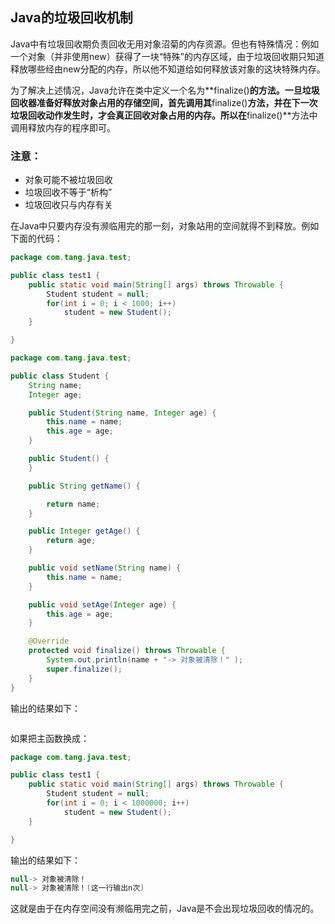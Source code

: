 ## Java的垃圾回收机制

Java中有垃圾回收期负责回收无用对象沼菊的内存资源。但也有特殊情况：例如一个对象（并非使用new）获得了一块“特殊”的内存区域，由于垃圾回收期只知道释放哪些经由new分配的内存，所以他不知道给如何释放该对象的这块特殊内存。

为了解决上述情况，Java允许在类中定义一个名为**finalize()**的方法。一旦垃圾回收器准备好释放对象占用的存储空间，首先调用其**finalize()**方法，并在下一次垃圾回收动作发生时，才会真正回收对象占用的内存。所以在**finalize()**方法中调用释放内存的程序即可。

### 注意：

- 对象可能不被垃圾回收
- 垃圾回收不等于“析构”
- 垃圾回收只与内存有关

在Java中只要内存没有濒临用完的那一刻，对象站用的空间就得不到释放。例如下面的代码：

```java
package com.tang.java.test;

public class test1 {
    public static void main(String[] args) throws Throwable {
        Student student = null;
        for(int i = 0; i < 1000; i++)
            student = new Student();
    }

}

```

```java
package com.tang.java.test;

public class Student {
    String name;
    Integer age;

    public Student(String name, Integer age) {
        this.name = name;
        this.age = age;
    }

    public Student() {
    }

    public String getName() {

        return name;
    }

    public Integer getAge() {
        return age;
    }

    public void setName(String name) {
        this.name = name;
    }

    public void setAge(Integer age) {
        this.age = age;
    }

    @Override
    protected void finalize() throws Throwable {
        System.out.println(name + "-> 对象被清除！" );
        super.finalize();
    }
}

```

输出的结果如下：

```

```

如果把主函数换成：

```java
package com.tang.java.test;

public class test1 {
    public static void main(String[] args) throws Throwable {
        Student student = null;
        for(int i = 0; i < 1000000; i++)
            student = new Student();
    }

}

```

输出的结果如下：

```java
null-> 对象被清除！
null-> 对象被清除！(这一行输出n次)
```

这就是由于在内存空间没有濒临用完之前，Java是不会出现垃圾回收的情况的。

